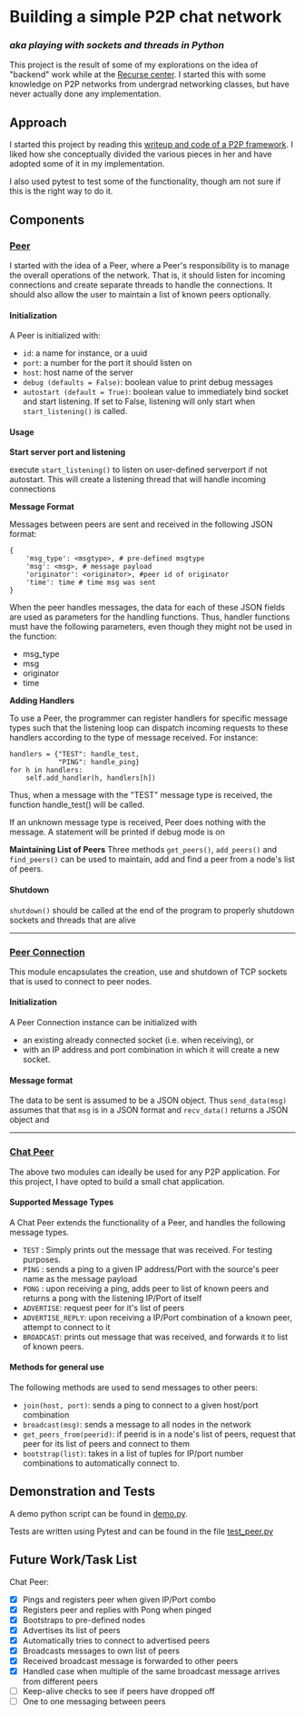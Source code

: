 # Building a simple P2P chat network
### _aka playing with sockets and threads in Python_

This project is the result of some of my explorations on the idea of "backend" work while at the [Recurse center](www.recurse.com). I started this with some knowledge on P2P networks from undergrad networking classes, but have never actually done any implementation.

## Approach
I started this project by reading this [writeup and code of a P2P framework](http://cs.berry.edu/~nhamid/p2p/). I liked how she conceptually divided the various pieces in her and have adopted some of it in my implementation. 

I also used pytest to test some of the functionality, though am not sure if this is the right way to do it.

## Components

### [Peer](peer.py)
I started with the idea of a Peer, where a Peer's responsibility is to manage the overall operations of the network. That is, it should listen for incoming connections and create separate threads to handle the connections. It should also allow the user to maintain a list of known peers optionally. 

#### Initialization
A Peer is initialized with:
* `id`: a name for instance, or a uuid
* `port`: a number for the port it should listen on
* `host`: host name of the server
* `debug (defaults = False)`: boolean value to print debug messages
* `autostart (default = True)`: boolean value to immediately bind socket and start listening. If set to False, listening will only start when `start_listening()` is called.

#### Usage
**Start server port and listening**

execute `start_listening()` to listen on user-defined serverport if not autostart. This will create a listening thread that will handle incoming connections

**Message Format**

Messages between peers are sent and received in the following JSON format:
```
{
	'msg_type': <msgtype>, # pre-defined msgtype
	'msg': <msg>, # message payload
    'originator': <originator>, #peer id of originator
    'time': time # time msg was sent
}
```
When the peer handles messages, the data for each of these JSON fields are used as parameters for the handling functions. Thus, handler functions must have the following parameters, even though they might not be used in the function:
* msg_type
* msg
* originator
* time

**Adding Handlers**

To use a Peer, the programmer can register handlers for specific message types such that the listening loop can dispatch incoming requests to these handlers according to the type of message received. For instance:

```
handlers = {"TEST": handle_test, 
			"PING": handle_ping}
for h in handlers:
	self.add_handler(h, handlers[h])
```
Thus, when a message with the "TEST" message type is received, the function handle_test() will be called.

If an unknown message type is received, Peer does nothing with the message. A statement will be printed if debug mode is on

**Maintaining List of Peers**
Three methods `get_peers()`, `add_peers()` and `find_peers()` can be used to maintain, add and find a peer from a node's list of peers.

#### Shutdown
`shutdown()` should be called at the end of the program to properly shutdown sockets and threads that are alive

---
### [Peer Connection](peerconnection.py)
This module encapsulates the creation, use and shutdown of TCP sockets that is used to connect to peer nodes. 

#### Initialization
A Peer Connection instance can be initialized with
* an existing already connected socket (i.e. when receiving), or 
* with an IP address and port combination in which it will create a new socket.

#### Message format
The data to be sent is assumed to be a JSON object. Thus `send_data(msg)` assumes that that `msg` is in a JSON format and `recv_data()` returns a JSON object and

---

### [Chat Peer](chat_peer.py)
The above two modules can ideally be used for any P2P application.  For this project, I have opted to build a small chat application. 

#### Supported Message Types
A Chat Peer extends the functionality of a Peer, and handles the following message types.
* `TEST` : Simply prints out the message that was received. For testing purposes.
* `PING` : sends a ping to a given IP address/Port with the source's peer name as the message payload
* `PONG` : upon receiving a ping, adds peer to list of known peers and returns a pong with the listening IP/Port of itself
* `ADVERTISE`: request peer for it's list of peers
* `ADVERTISE_REPLY`: upon receiving a IP/Port combination of a known peer, attempt to connect to it
* `BROADCAST`: prints out message that was received, and forwards it to list of known peers.

#### Methods for general use
The following methods are used to send messages to other peers:
* `join(host, port)`: sends a ping to connect to a given host/port combination
* `broadcast(msg)`: sends a message to all nodes in the network
* `get_peers_from(peerid)`: if peerid is in a node's list of peers, request that peer for its list of peers and connect to them
* `bootstrap(list)`: takes in a list of tuples for IP/port number combinations to automatically connect to.

## Demonstration and Tests 
A demo python script can be found in [demo.py](demo.py). 

Tests are written using Pytest and can be found in the file [test_peer.py](test_peer.py) 

## Future Work/Task List
Chat Peer:
- [x] Pings and registers peer when given IP/Port combo
- [x] Registers peer and replies with Pong when pinged
- [x] Bootstraps to pre-defined nodes
- [x] Advertises its list of peers
- [x] Automatically tries to connect to advertised peers
- [x] Broadcasts messages to own list of peers
- [x] Received broadcast message is forwarded to other peers
- [x] Handled case when multiple of the same broadcast message arrives from different peers
- [ ] Keep-alive checks to see if peers have dropped off
- [ ] One to one messaging between peers
